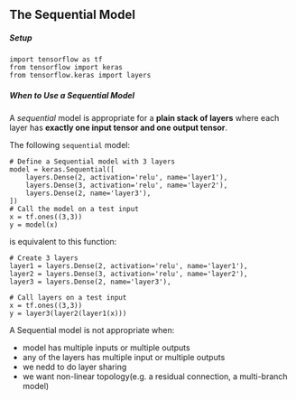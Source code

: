 ## **The Sequential Model**
##### **Setup**
```
import tensorflow as tf
from tensorflow import keras
from tensorflow.keras import layers
```
##### **When to Use a Sequential Model**

A *sequential* model is appropriate for a **plain stack of layers** where each layer has **exactly one input tensor and one output tensor**.

The following `sequential` model:
```
# Define a Sequential model with 3 layers
model = keras.Sequential([
    layers.Dense(2, activation='relu', name='layer1'),
    layers.Dense(3, activation='relu', name='layer2'),
    layers.Dense(2, name='layer3'),
])
# Call the model on a test input
x = tf.ones((3,3))
y = model(x)
```
is equivalent to this function:
```
# Create 3 layers
layer1 = layers.Dense(2, activation='relu', name='layer1'),
layer2 = layers.Dense(3, activation='relu', name='layer2'),
layer3 = layers.Dense(2, name='layer3'),

# Call layers on a test input
x = tf.ones((3,3))
y = layer3(layer2(layer1(x)))
```
A Sequential model is not appropriate when:
* model has multiple inputs or multiple outputs
* any of the layers has multiple input or multiple outputs
* we nedd to do layer sharing
* we want non-linear topology(e.g. a residual connection, a multi-branch model)
